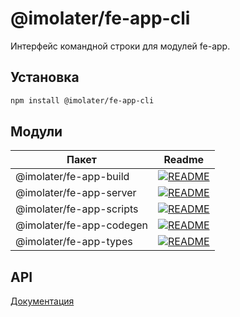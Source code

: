 # @imolater/fe-app-cli

Интерфейс командной строки для модулей fe-app.

## Установка

```bash 
npm install @imolater/fe-app-cli
```

## Модули

| Пакет                    | Readme                                                                                   |
|--------------------------|------------------------------------------------------------------------------------------|
| @imolater/fe-app-build   | [![README](https://img.shields.io/badge/README--green.svg)](/packages/build/README.md)   |
| @imolater/fe-app-server  | [![README](https://img.shields.io/badge/README--green.svg)](/packages/server/README.md)  |
| @imolater/fe-app-scripts | [![README](https://img.shields.io/badge/README--green.svg)](/packages/scripts/README.md) |
| @imolater/fe-app-codegen | [![README](https://img.shields.io/badge/README--green.svg)](/packages/codegen/README.md) |
| @imolater/fe-app-types   | [![README](https://img.shields.io/badge/README--green.svg)](/packages/types/README.md)   |

## API

[Документация](./docs/api/README.md)
